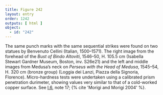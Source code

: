 ```yaml
---
title: Figure 242
layout: entry
order: 1242
outputs: [ html ]
object:
  - id: "242"
---
```


The same punch marks with the same sequential strikes were found on two statues by Benvenuto Cellini (Italian, 1500–1571). The right image from the forehead of the *Bust of Bindo Altoviti*, 1546–50, H. 105.5 cm (Isabella Stewart Gardner Museum, Boston, inv. S26e21) and the left and middle images from Medusa’s neck on *Perseus with the Head of Medusa*, 1545–54, H. 320 cm (bronze group) (Loggia dei Lanzi, Piazza della Signoria, Florence). Micro-hardness tests were undertaken using a calibrated prism penetration durimeter, showing values very similar to that of a cold-worked copper surface. See [I.6](/vol-1/6/), note 17; {% cite 'Morigi and Morigi 2004' %}.
